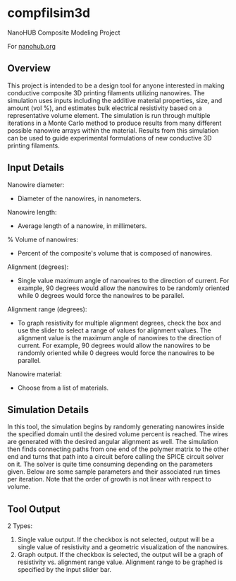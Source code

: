 # compfilsim3d
NanoHUB Composite Modeling Project

For [nanohub.org](https://nanohub.org)

## Overview

This project is intended to be a design tool for anyone interested in making conductive composite 3D printing filaments utilizing nanowires. The simulation uses inputs including the additive material properties, size, and amount (vol %), and estimates bulk electrical resistivity based on a representative volume element. The simulation is run through multiple iterations in a Monte Carlo method to produce results from many different possible nanowire arrays within the material. Results from this simulation can be used to guide experimental formulations of new conductive 3D printing filaments.

## Input Details

Nanowire diameter:
* Diameter of the nanowires, in nanometers.

Nanowire length:
* Average length of a nanowire, in millimeters.

% Volume of nanowires:
* Percent of the composite's volume that is composed of nanowires.

Alignment (degrees):
* Single value maximum angle of nanowires to the direction of current. For example, 90 degrees would allow the nanowires to be randomly oriented while 0 degrees would force the nanowires to be parallel.

Alignment range (degrees):
* To graph resistivity for multiple alignment degrees, check the box and use the slider to select a range of values for alignment values. The alignment value is the maximum angle of nanowires to the direction of current. For example, 90 degrees would allow the nanowires to be randomly oriented while 0 degrees would force the nanowires to be parallel.

Nanowire material:
* Choose from a list of materials.

## Simulation Details

In this tool, the simulation begins by randomly generating nanowires inside the specified domain until the desired volume percent is reached. The wires are generated with the desired angular alignment as well. The simulation then finds connecting paths from one end of the polymer matrix to the other end and turns that path into a circuit before calling the SPICE circuit solver on it. The solver is quite time consuming depending on the parameters given. Below are some sample parameters and their associated run times per iteration. Note that the order of growth is not linear with respect to volume.

## Tool Output

2 Types:
1. Single value output. If the checkbox is not selected, output will be a single value of resistivity and a geometric visualization of the nanowires.
2. Graph output. If the checkbox is selected, the output will be a graph of resistivity vs. alignment range value. Alignment range to be graphed is specified by the input slider bar.
